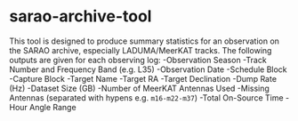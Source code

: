 # sarao-archive-tool
This tool is designed to produce summary statistics for an observation on the SARAO archive, especially LADUMA/MeerKAT tracks. The following outputs are given for each observing log:
-Observation Season
-Track Number and Frequency Band (e.g. L35)
-Observation Date
-Schedule Block
-Capture Block
-Target Name
-Target RA
-Target Declination
-Dump Rate (Hz)
-Dataset Size (GB)
-Number of MeerKAT Antennas Used
-Missing Antennas (separated with hypens e.g. `m16-m22-m37`)
-Total On-Source Time
-Hour Angle Range
